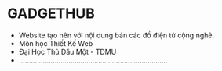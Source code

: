 # GADGETHUB
- Website tạo nên với nội dung bán các đồ điện tử cộng nghê.
- Môn học Thiết Kế Web
- Đại Học Thủ Dầu Một - TDMU 
- ...........................................................................
